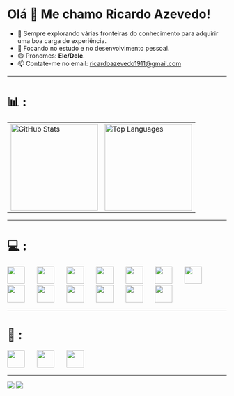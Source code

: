 # Olá 👋 Me chamo Ricardo Azevedo!

- 🔭 Sempre explorando várias fronteiras do conhecimento para adquirir uma boa carga de experiência.
- 🌱 Focando no estudo e no desenvolvimento pessoal.
- 😄 Pronomes: **Ele/Dele**.
- 📫 Contate-me no email: [ricardoazevedo1911@gmail.com](mailto:ricardoazevedo1911@gmail.com)

---

# 📊 :
<table>
  <tr>
    <td>
      <img src="https://github-readme-stats.vercel.app/api?username=ricardoo-azevedo&show_icons=true&theme=dark" alt="GitHub Stats" height="200px"/>
    </td>
    <td>
      <img src="https://github-readme-stats.vercel.app/api/top-langs/?username=ricardoo-azevedo&layout=compact&theme=dark" alt="Top Languages" height="200px"/>
    </td>
  </tr>
</table>

---

# 💻 :
<div align="left">
  <img src="https://cdn.jsdelivr.net/gh/devicons/devicon/icons/spring/spring-original.svg" height="40" />
  <img width="20" />
  <img src="https://cdn.jsdelivr.net/gh/devicons/devicon/icons/java/java-original.svg" height="40"  />
  <img width="20" />
  <img src="https://cdn.jsdelivr.net/gh/devicons/devicon/icons/postgresql/postgresql-original.svg" height="40" />
  <img width="20" />
  <img src="https://cdn.jsdelivr.net/gh/devicons/devicon@latest/icons/mariadb/mariadb-original.svg" height="40"/>
  <img width="20" />  
  <img src="https://cdn.jsdelivr.net/gh/devicons/devicon/icons/mysql/mysql-original.svg" height="40" />
  <img width="20" />   
  <img src="https://cdn.jsdelivr.net/gh/devicons/devicon@latest/icons/tomcat/tomcat-original.svg" height="40"/>
  <img width="20" />
  <img src="https://cdn.jsdelivr.net/gh/devicons/devicon@latest/icons/git/git-original.svg" height="40"/>
  <img width="20" />
  <img src="https://cdn.jsdelivr.net/gh/devicons/devicon@latest/icons/github/github-original.svg" height="40"/>
  <img width="20" />
  <img src="https://cdn.jsdelivr.net/gh/devicons/devicon@latest/icons/vscode/vscode-original.svg" height="40"/>
  <img width="20" />   
  <img src="https://cdn.jsdelivr.net/gh/devicons/devicon@latest/icons/eclipse/eclipse-original.svg" height="40"/>
  <img width="20" /> 
  <img src="https://cdn.jsdelivr.net/gh/devicons/devicon@latest/icons/postman/postman-original.svg" height="40"/>
  <img width="20" /> 
  <img src="https://cdn.jsdelivr.net/gh/devicons/devicon@latest/icons/trello/trello-original.svg"height="40" />
  <img width="20" /> 
  <img src="https://cdn.jsdelivr.net/gh/devicons/devicon@latest/icons/linux/linux-original.svg" height=40"/>
</div>

---


# 📝 :
<div align="left">
<img src="https://cdn.jsdelivr.net/gh/devicons/devicon@latest/icons/vim/vim-original.svg" height="40"/>
<img width="20" />
<img src="https://cdn.jsdelivr.net/gh/devicons/devicon@latest/icons/neovim/neovim-original.svg" height="40"/>
<img width="20" />
<img src="https://cdn.jsdelivr.net/gh/devicons/devicon@latest/icons/cplusplus/cplusplus-original.svg" height="40"/> 
</div>

---

<div>
  <a href="https://www.instagram.com/ricaardo_azeveedo/" target="_blank">
    <a href="https://linkedin.com/in/ricardo-azevedo-362313350" target="_blank"><img src="https://img.shields.io/badge/-LinkedIn-%230077B5?style=for-the-badge&logo=linkedin&logoColor=white" target="_blank"></a>
    <img src="https://img.shields.io/badge/-Instagram-%23E4405F?style=for-the-badge&logo=instagram&logoColor=white" target="_blank"> </a>    
</div>
